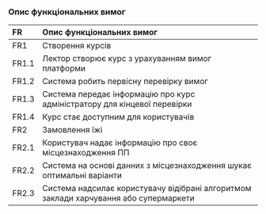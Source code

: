 ### Опис функціональних вимог
|FR|Опис функціональних вимог
|:-     |:-                  
|FR1|Створення курсів
|FR1.1|Лектор створює курс з урахуванням вимог платформи
|FR1.2|Система робить первісну перевірку вимог
|FR1.3|Система передає інформацію про курс адміністратору для кінцевої перевірки
|FR1.4|Курс стає доступним для користувачів
|FR2|Замовлення їжі
|FR2.1|Користувач надає інформацію про своє місцезнаходження ПП
|FR2.2|Система на основі данних з місцезнаходження шукає оптимальні варіанти
|FR2.3|Система надсилає користувачу відібрані алгоритмом заклади харчування або супермаркети
